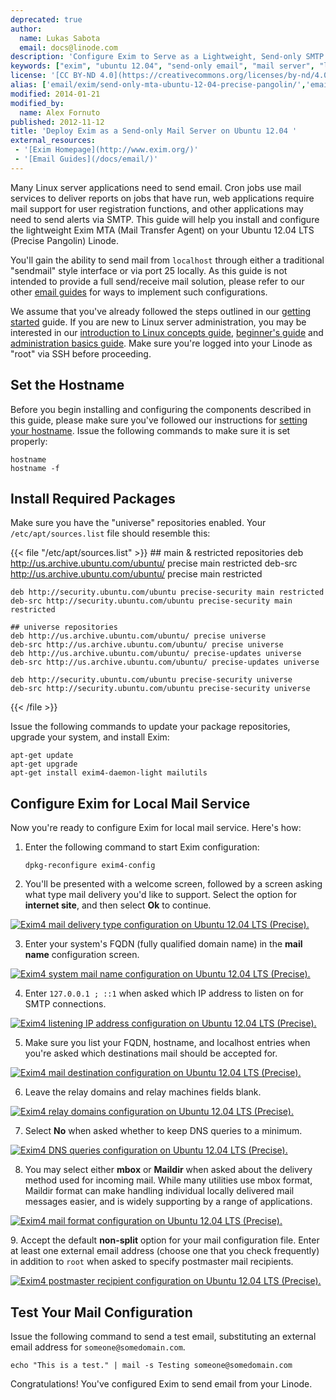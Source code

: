 ```yaml
---
deprecated: true
author:
  name: Lukas Sabota
  email: docs@linode.com
description: 'Configure Exim to Serve as a Lightweight, Send-only SMTP Server on Ubuntu 12.04 LTS (Precise Pangolin).'
keywords: ["exim", "ubuntu 12.04", "send-only email", "mail server", "linux mail", "smtp server"]
license: '[CC BY-ND 4.0](https://creativecommons.org/licenses/by-nd/4.0)'
alias: ['email/exim/send-only-mta-ubuntu-12-04-precise-pangolin/','email/exim/sendonly-mail-server-withexim-on-ubuntu-12-04-lts-precise-pangolin/']
modified: 2014-01-21
modified_by:
  name: Alex Fornuto
published: 2012-11-12
title: 'Deploy Exim as a Send-only Mail Server on Ubuntu 12.04 '
external_resources:
 - '[Exim Homepage](http://www.exim.org/)'
 - '[Email Guides](/docs/email/)'
---
```


Many Linux server applications need to send email. Cron jobs use mail services to deliver reports on jobs that have run, web applications require mail support for user registration functions, and other applications may need to send alerts via SMTP. This guide will help you install and configure the lightweight Exim MTA (Mail Transfer Agent) on your Ubuntu 12.04 LTS (Precise Pangolin) Linode.

You'll gain the ability to send mail from `localhost` through either a traditional "sendmail" style interface or via port 25 locally. As this guide is not intended to provide a full send/receive mail solution, please refer to our other [email guides](/docs/email/) for ways to implement such configurations.

We assume that you've already followed the steps outlined in our [getting started](/docs/getting-started/) guide. If you are new to Linux server administration, you may be interested in our [introduction to Linux concepts guide](/docs/tools-reference/introduction-to-linux-concepts/), [beginner's guide](/docs/beginners-guide/) and [administration basics guide](/docs/using-linux/administration-basics). Make sure you're logged into your Linode as "root" via SSH before proceeding.

## Set the Hostname

Before you begin installing and configuring the components described in this guide, please make sure you've followed our instructions for [setting your hostname](/docs/getting-started#sph_setting-the-hostname). Issue the following commands to make sure it is set properly:

    hostname
    hostname -f

## Install Required Packages

Make sure you have the "universe" repositories enabled. Your `/etc/apt/sources.list` file should resemble this:

{{< file "/etc/apt/sources.list" >}}
    ## main & restricted repositories
    deb http://us.archive.ubuntu.com/ubuntu/ precise main restricted
    deb-src http://us.archive.ubuntu.com/ubuntu/ precise main restricted

    deb http://security.ubuntu.com/ubuntu precise-security main restricted
    deb-src http://security.ubuntu.com/ubuntu precise-security main restricted

    ## universe repositories
    deb http://us.archive.ubuntu.com/ubuntu/ precise universe
    deb-src http://us.archive.ubuntu.com/ubuntu/ precise universe
    deb http://us.archive.ubuntu.com/ubuntu/ precise-updates universe
    deb-src http://us.archive.ubuntu.com/ubuntu/ precise-updates universe

    deb http://security.ubuntu.com/ubuntu precise-security universe
    deb-src http://security.ubuntu.com/ubuntu precise-security universe
{{< /file >}}


Issue the following commands to update your package repositories, upgrade your system, and install Exim:

    apt-get update
    apt-get upgrade
    apt-get install exim4-daemon-light mailutils

## Configure Exim for Local Mail Service

Now you're ready to configure Exim for local mail service. Here's how:

1.  Enter the following command to start Exim configuration:

        dpkg-reconfigure exim4-config

2.  You'll be presented with a welcome screen, followed by a screen asking what type mail delivery you'd like to support. Select the option for **internet site**, and then select **Ok** to continue.

[![Exim4 mail delivery type configuration on Ubuntu 12.04 LTS (Precise).](/docs/assets/1153-011-exim4-ubuntu-12-04-general.png)](/docs/assets/1153-011-exim4-ubuntu-12-04-general.png)

3.  Enter your system's FQDN (fully qualified domain name) in the **mail name** configuration screen.

[![Exim4 system mail name configuration on Ubuntu 12.04 LTS (Precise).](/docs/assets/1154-02-exim4-ubuntu-12-04-mail-name.png)](/docs/assets/1154-02-exim4-ubuntu-12-04-mail-name.png)

4.  Enter `127.0.0.1 ; ::1` when asked which IP address to listen on for SMTP connections.

[![Exim4 listening IP address configuration on Ubuntu 12.04 LTS (Precise).](/docs/assets/1156-03-exim4-ubuntu-12-04-ip-listen.png)](/docs/assets/1156-03-exim4-ubuntu-12-04-ip-listen.png)

5.  Make sure you list your FQDN, hostname, and localhost entries when you're asked which destinations mail should be accepted for.

[![Exim4 mail destination configuration on Ubuntu 12.04 LTS (Precise).](/docs/assets/1157-04-exim4-ubuntu-12-04-local-domains.png)](/docs/assets/1157-04-exim4-ubuntu-12-04-local-domains.png)

6.  Leave the relay domains and relay machines fields blank.

[![Exim4 relay domains configuration on Ubuntu 12.04 LTS (Precise).](/docs/assets/1158-05-exim4-ubuntu-12-04-relay-domains.png)](/docs/assets/1158-05-exim4-ubuntu-12-04-relay-domains.png)

7.  Select **No** when asked whether to keep DNS queries to a minimum.

[![Exim4 DNS queries configuration on Ubuntu 12.04 LTS (Precise).](/docs/assets/1159-06-exim4-ubuntu-12-04-dns-queries.png)](/docs/assets/1159-06-exim4-ubuntu-12-04-dns-queries.png)

8.  You may select either **mbox** or **Maildir** when asked about the delivery method used for incoming mail. While many utilities use mbox format, Maildir format can make handling individual locally delivered mail messages easier, and is widely supporting by a range of applications.

[![Exim4 mail format configuration on Ubuntu 12.04 LTS (Precise).](/docs/assets/1160-07-exim4-ubuntu-12-04-mail-format.png)](/docs/assets/1160-07-exim4-ubuntu-12-04-mail-format.png)

​9. Accept the default **non-split** option for your mail configuration file. Enter at least one external email address (choose one that you check frequently) in addition to `root` when asked to specify postmaster mail recipients.

[![Exim4 postmaster recipient configuration on Ubuntu 12.04 LTS (Precise).](/docs/assets/1161-08-exim4-ubuntu-12-04-postmater-mail.png)](/docs/assets/1161-08-exim4-ubuntu-12-04-postmater-mail.png)

## Test Your Mail Configuration

Issue the following command to send a test email, substituting an external email address for `someone@somedomain.com`.

    echo "This is a test." | mail -s Testing someone@somedomain.com

Congratulations! You've configured Exim to send email from your Linode.
